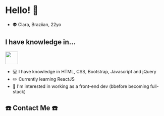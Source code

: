 <link rel="stylesheet" href="https://cdn.jsdelivr.net/gh/devicons/devicon@v2.15.1/devicon.min.css">
          
# Hello! 👋

<!--
**mclaramarinho/mclaramarinho** is a ✨ _special_ ✨ repository because its `README.md` (this file) appears on your GitHub profile.

Here are some ideas to get you started:-->
- :alien: Clara, Braziian, 22yo

## I have knowledge in...
<img src="https://cdn.jsdelivr.net/gh/devicons/devicon/icons/html5/html5-original-wordmark.svg" style="width:40px; height:40px;" />
                    
- :computer: I have knowledge in HTML, CSS, Bootstrap, Javascript and jQuery
- :pencil2: Currently learning ReactJS
- :construction_worker: I'm interested in working as a front-end dev (bbefore becoming full-stack)

## :phone: Contact Me :phone:
